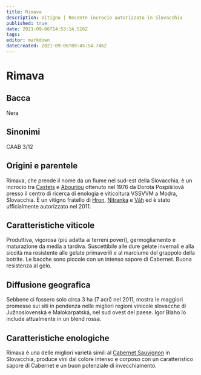 ```yaml
---
title: Rimava
description: Vitigno | Recente incrocio autorizzato in Slovacchia
published: true
date: 2021-09-06T14:53:14.516Z
tags: 
editor: markdown
dateCreated: 2021-09-06T09:45:54.746Z
---
```


# Rimava

## Bacca
Nera

## Sinonimi

CAAB 3/12

## Origini e parentele
Rimava, che prende il nome da un fiume nel sud-est della Slovacchia, è un incrocio tra [Castets](/vitigni/castets) e [Abouriou](/vitigni/abouriou) ottenuto nel 1976 da Dorota Pospíšilová presso il centro di ricerca di enologia e viticoltura VSSVVM a Modra, Slovacchia. È un vitigno fratello di [Hron](/vitigni/Slovacchia/hron), [Nitranka](/vitigni/Slovacchia/nitranka) e [Váh](/vitigni/Slovacchia/vah) ed è stato ufficialmente autorizzato nel 2011.

## Caratteristiche viticole

Produttiva, vigorosa (più adatta ai terreni poveri), germogliamento e maturazione da media a tardiva. Suscettibile alle dure gelate invernali e alla siccità ma resistente alle gelate primaverili e al marciume del grappolo della botrite. Le bacche sono piccole con un intenso sapore di Cabernet. Buona resistenza al gelo.

## Diffusione geografica
Sebbene ci fossero solo circa 3 ha (7 acri) nel 2011, mostra le maggiori promesse sui siti in pendenza nelle migliori regioni vinicole slovacche di Južnoslovenská e Malokarpatská, nel sud ovest del paese. Igor Blaho lo include attualmente in un blend rossa.

## Caratteristiche enologiche
Rimava è una delle migliori varietà simili al [Cabernet Sauvignon](/vitigni/Francia/cabernet-sauvignon) in Slovacchia, produce vini dal colore intenso e corposo con un caratteristico sapore di Cabernet e un buon potenziale di invecchiamento. 